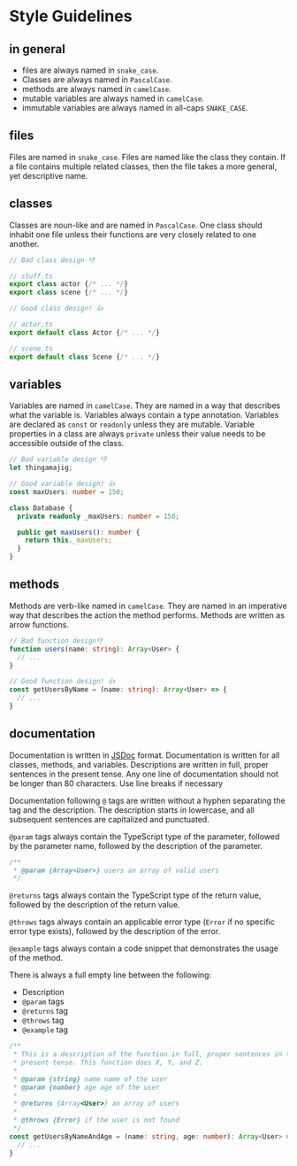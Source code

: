 # Style Guidelines

## in general

- files are always named in `snake_case`.
- Classes are always named in `PascalCase`.
- methods are always named in `camelCase`.
- mutable variables are always named in `camelCase`.
- immutable variables are always named in all-caps `SNAKE_CASE`.

## files

Files are named in `snake_case`. Files are named like the class they contain. If a file contains multiple related classes, then the file takes a more general, yet descriptive name.

## classes

Classes are noun-like and are named in `PascalCase`. One class should inhabit one file unless their functions are very closely related to one another.

```ts
// Bad class design 👎

// stuff.ts
export class actor {/* ... */}
export class scene {/* ... */}

// Good class design! 👍

// actor.ts
export default class Actor {/* ... */}

// scene.ts
export default class Scene {/* ... */}
```

## variables

Variables are named in `camelCase`. They are named in a way that describes what the variable is. Variables always contain a type annotation.
Variables are declared as `const` or `readonly` unless they are mutable.
Variable properties in a class are always `private` unless their value needs to be accessible outside of the class.

```ts
// Bad variable design 👎
let thingamajig;

// Good variable design! 👍
const maxUsers: number = 150;

class Database {
  private readonly _maxUsers: number = 150;

  public get maxUsers(): number {
    return this._maxUsers;
  }
}
```

## methods

Methods are verb-like named in `camelCase`. They are named in an imperative way that describes the action the method performs. Methods are written as arrow functions.

```ts
// Bad function design👎
function users(name: string): Array<User> {
  // ...
}

// Good function design! 👍
const getUsersByName = (name: string): Array<User> => {
  // ...
}
```

## documentation

Documentation is written in [JSDoc](https://jsdoc.app/) format. Documentation is written for all classes, methods, and variables.
Descriptions are written in full, proper sentences in the present tense.
Any one line of documentation should not be longer than 80 characters. Use line breaks if necessary

Documentation following `@` tags are written without a hyphen separating the tag and the description. The description starts in lowercase, and all subsequent sentences are capitalized and punctuated.

`@param` tags always contain the TypeScript type of the parameter, followed by the parameter name, followed by the description of the parameter.

``` ts
/**
 * @param {Array<User>} users an array of valid users
 */
```

`@returns` tags always contain the TypeScript type of the return value, followed by the description of the return value.

`@throws` tags always contain an applicable error type (`Error` if no specific error type exists), followed by the description of the error.

`@example` tags always contain a code snippet that demonstrates the usage of the method.

There is always a full empty line between the following:
- Description
- `@param` tags
- `@returns` tag
- `@throws` tag
- `@example` tag

```ts
/**
 * This is a description of the function in full, proper sentences in the
 * present tense. This function does X, Y, and Z.
 *
 * @param {string} name name of the user
 * @param {number} age age of the user
 *
 * @returns {Array<User>} an array of users
 *
 * @throws {Error} if the user is not found
 */
const getUsersByNameAndAge = (name: string, age: number): Array<User> => {
  // ...
}


